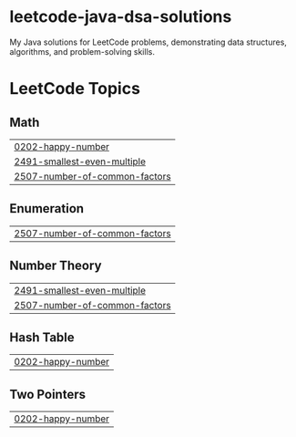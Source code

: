 # leetcode-java-dsa-solutions
My Java solutions for LeetCode problems, demonstrating data structures, algorithms, and problem-solving skills.

<!---LeetCode Topics Start-->
# LeetCode Topics
## Math
|  |
| ------- |
| [0202-happy-number](https://github.com/arquillianroger/leetcode-java-dsa-solutions/tree/master/0202-happy-number) |
| [2491-smallest-even-multiple](https://github.com/arquillianroger/leetcode-java-dsa-solutions/tree/master/2491-smallest-even-multiple) |
| [2507-number-of-common-factors](https://github.com/arquillianroger/leetcode-java-dsa-solutions/tree/master/2507-number-of-common-factors) |
## Enumeration
|  |
| ------- |
| [2507-number-of-common-factors](https://github.com/arquillianroger/leetcode-java-dsa-solutions/tree/master/2507-number-of-common-factors) |
## Number Theory
|  |
| ------- |
| [2491-smallest-even-multiple](https://github.com/arquillianroger/leetcode-java-dsa-solutions/tree/master/2491-smallest-even-multiple) |
| [2507-number-of-common-factors](https://github.com/arquillianroger/leetcode-java-dsa-solutions/tree/master/2507-number-of-common-factors) |
## Hash Table
|  |
| ------- |
| [0202-happy-number](https://github.com/arquillianroger/leetcode-java-dsa-solutions/tree/master/0202-happy-number) |
## Two Pointers
|  |
| ------- |
| [0202-happy-number](https://github.com/arquillianroger/leetcode-java-dsa-solutions/tree/master/0202-happy-number) |
<!---LeetCode Topics End-->